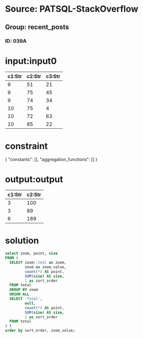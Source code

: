 # Source: PATSQL-StackOverflow
## Group: recent_posts
### ID: 039A

# input:input0

| c1:Str | c2:Str | c3:Str |
|---|---|---|
| 9 | 51 | 21 |
| 9 | 75 | 45 |
| 9 | 74 | 34 |
| 10 | 75 | 4 |
| 10 | 72 | 63 |
| 10 | 85 | 22 |

# constraint

{
  "constants": [],
  "aggregation_functions": []
}

# output:output

| c1:Str | c2:Str |
|---|---|
| 3 | 100 |
| 3 | 89 |
| 6 | 189 |

# solution

```sql
select zoom, point, size
FROM (
  SELECT zoom::text as zoom,
         zoom as zoom_value,
         count(*) AS point,
         SUM(size) AS size, 
         1 as sort_order
  FROM total
  GROUP BY zoom
  UNION ALL
  SELECT 'Total', 
         null,
         count(*) AS point,
         SUM(size) AS size, 
         2 as sort_order
  FROM total
) t
order by sort_order, zoom_value;
```
